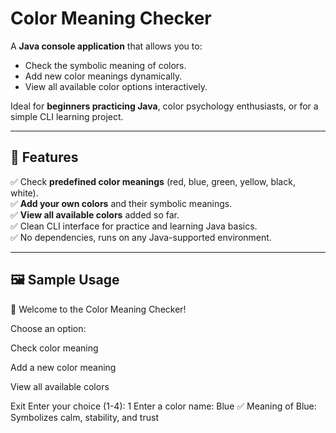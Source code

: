 # Color Meaning Checker

A **Java console application** that allows you to:
- Check the symbolic meaning of colors.
- Add new color meanings dynamically.
- View all available color options interactively.

Ideal for **beginners practicing Java**, color psychology enthusiasts, or for a simple CLI learning project.

---

## 🚀 Features

✅ Check **predefined color meanings** (red, blue, green, yellow, black, white).  
✅ **Add your own colors** and their symbolic meanings.  
✅ **View all available colors** added so far.  
✅ Clean CLI interface for practice and learning Java basics.  
✅ No dependencies, runs on any Java-supported environment.

---

## 🖼️ Sample Usage

🎨 Welcome to the Color Meaning Checker!

Choose an option:

Check color meaning

Add a new color meaning

View all available colors

Exit
Enter your choice (1-4): 1
Enter a color name: Blue
✅ Meaning of Blue: Symbolizes calm, stability, and trust

